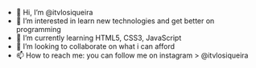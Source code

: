 - 👋 Hi, I’m @itvlosiqueira
- 👀 I’m interested in learn new technologies and get better on programming 
- 🌱 I’m currently learning HTML5, CSS3, JavaScript
- 💞️ I’m looking to collaborate on what i can afford
- 📫 How to reach me: you can follow me on instagram > @itvlosiqueira 
